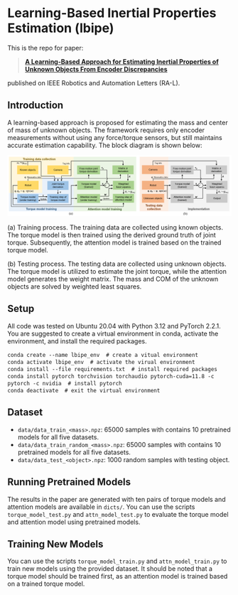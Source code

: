 # Learning-Based Inertial Properties Estimation (lbipe)

This is the repo for paper:

> [**A Learning-Based Approach for Estimating Inertial Properties of Unknown Objects From Encoder Discrepancies**](https://ieeexplore.ieee.org/document/10176292)

published on IEEE Robotics and Automation Letters (RA-L).

## Introduction

A learning-based approach is proposed for estimating the mass and center of mass of unknown objects.
The framework requires only encoder measurements without using any force/torque sensors, but still maintains accurate estimation capability.
The block diagram is shown below:

<div align='center'>
  <img src='image/overview.png' width='1000px'>
</div>

(a) Training process. 
The training data are collected using known objects. 
The torque model is then trained using the derived ground truth of joint torque. 
Subsequently, the attention model is trained based on the trained torque model. 

(b) Testing process. 
The testing data are collected using unknown objects. 
The torque model is utilized to estimate the joint torque, while the attention model generates the weight matrix. 
The mass and COM of the unknown objects are solved by weighted least squares.

## Setup

All code was tested on Ubuntu 20.04 with Python 3.12 and PyTorch 2.2.1. You are suggested to create a virtual environment in conda, activate the environment, and install the required packages.

```
conda create --name lbipe_env  # create a vitual environment
conda activate lbipe_env  # activate the virual environment
conda install --file requirements.txt  # install required packages
conda install pytorch torchvision torchaudio pytorch-cuda=11.8 -c pytorch -c nvidia  # install pytorch
conda deactivate  # exit the virtual environment
```

## Dataset

- `data/data_train_<mass>.npz`: 65000 samples with contains 10 pretrained models for all five datasets.
- `data/data_train_random_<mass>.npz`: 65000 samples with contains 10 pretrained models for all five datasets.
- `data/data_test_<object>.npz`: 1000 random samples with testing object.

## Running Pretrained Models

The results in the paper are generated with ten pairs of torque models and attention models are available in `dicts/`. 
You can use the scripts `torque_model_test.py` and `attn_model_test.py` to evaluate the torque model and attention model using pretrained models.

## Training New Models

You can use the scripts `torque_model_train.py` and `attn_model_train.py` to train new models using the provided dataset. 
It should be noted that a torque model should be trained first, as an attention model is trained based on a trained torque model.
